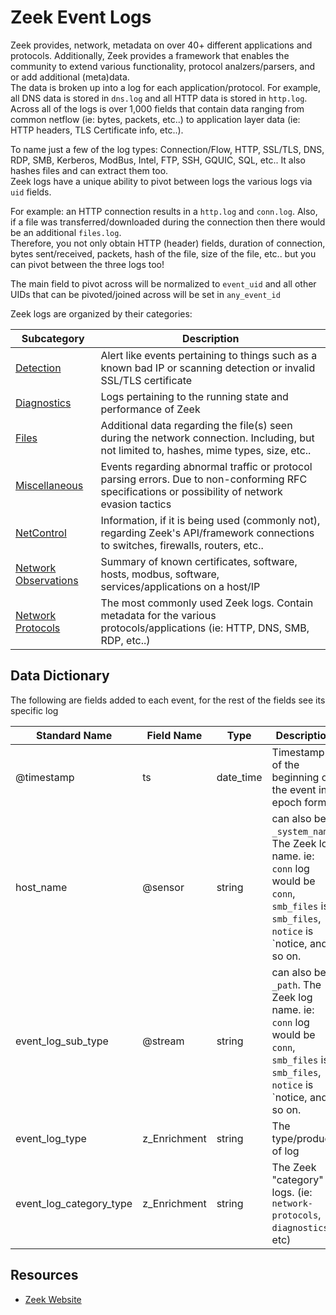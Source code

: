 # Zeek Event Logs

Zeek provides, network, metadata on over 40+ different applications and protocols. Additionally, Zeek provides a framework that enables the community to extend various functionality, protocol analzers/parsers, and or add additional (meta)data.  
The data is broken up into a log for each application/protocol. For example, all DNS data is stored in `dns.log` and all HTTP data is stored in `http.log`.  
Across all of the logs is over 1,000 fields that contain data ranging from common netflow (ie: bytes, packets, etc..) to application layer data (ie: HTTP headers, TLS Certificate info, etc..).     

To name just a few of the log types: Connection/Flow, HTTP, SSL/TLS, DNS, RDP, SMB, Kerberos, ModBus, Intel, FTP, SSH, GQUIC, SQL, etc.. It also hashes files and can extract them too.  
Zeek logs have a unique ability to pivot between logs the various logs via `uid` fields.  

For example: an HTTP connection results in a `http.log` and `conn.log`. Also, if a file was transferred/downloaded during the connection then there would be an additional `files.log`.  
Therefore, you not only obtain HTTP (header) fields, duration of connection, bytes sent/received, packets, hash of the file, size of the file, etc.. but you can pivot between the three logs too!
 
The main field to pivot across will be normalized to `event_uid` and all other UIDs that can be pivoted/joined across will be set in `any_event_id`

Zeek logs are organized by their categories:

| Subcategory | Description |
|---------|-------|
| [Detection](./detection/README.md) | Alert like events pertaining to things such as a known bad IP or scanning detection or invalid SSL/TLS certificate |
| [Diagnostics](./diagnostics/README.md) | Logs pertaining to the running state and performance of Zeek |
| [Files](./files/README.md) | Additional data regarding the file(s) seen during the network connection. Including, but not limited to, hashes, mime types, size, etc.. |
| [Miscellaneous](./miscellaneous/README.md) | Events regarding abnormal traffic or protocol parsing errors. Due to non-conforming RFC specifications or possibility of network evasion tactics |
| [NetControl](./netcontrol/README.md) | Information, if it is being used (commonly not), regarding Zeek's API/framework connections to switches, firewalls, routers, etc.. |
| [Network Observations](./network-observations/README.md) | Summary of known certificates, software, hosts, modbus, software, services/applications on a host/IP |
| [Network Protocols](./network-protocols/README.md) | The most commonly used Zeek logs. Contain metadata for the various protocols/applications (ie: HTTP, DNS, SMB, RDP, etc..) |

## Data Dictionary
The following are fields added to each event, for the rest of the fields see its specific log 

| Standard Name                   | Field Name                      | Type                            | Description                                                                                                                                | Sample Value                    |
| ------------------------------- | ------------------------------- | ------------------------------- | -------------------------------                                                                                                            | ------------------------------- |
| @timestamp                      | ts                              | date_time                       | Timestamp of the beginning of the event in epoch format                                                                                    | `1562945561.215724`             |
| host_name                       | @sensor                         | string                          | can also be `_system_name`. The Zeek log name. ie: `conn` log would be `conn`, `smb_files` is `smb_files`, `notice` is `notice, and so on. | `ssl`                           |
| event_log_sub_type              | @stream                         | string                          | can also be `_path`. The Zeek log name. ie: `conn` log would be `conn`, `smb_files` is `smb_files`, `notice` is `notice, and so on.        | `ssl`                           |
| event_log_type                  | z_Enrichment                    | string                          | The type/product of log                                                                                                                    | `zeek`                          |
| event_log_category_type         | z_Enrichment                    | string                          | The Zeek "category" of logs. (ie: `network-protocols`, `diagnostics`, etc)                                                                 | `network-protocols`             |

## Resources

* [Zeek Website](https://docs.zeek.org/en/stable/script-reference/log-files.html)